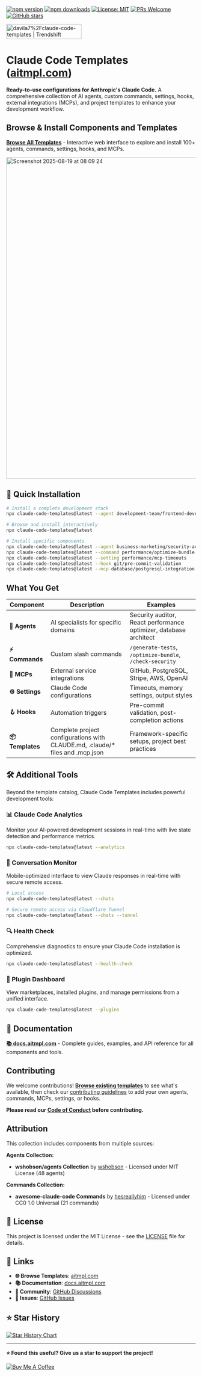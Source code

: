 [![npm version](https://img.shields.io/npm/v/claude-code-templates.svg)](https://www.npmjs.com/package/claude-code-templates)
[![npm downloads](https://img.shields.io/npm/dt/claude-code-templates.svg)](https://www.npmjs.com/package/claude-code-templates)
[![License: MIT](https://img.shields.io/badge/License-MIT-yellow.svg)](https://opensource.org/licenses/MIT)
[![PRs Welcome](https://img.shields.io/badge/PRs-welcome-brightgreen.svg)](CONTRIBUTING.md)
[![GitHub stars](https://img.shields.io/github/stars/davila7/claude-code-templates.svg?style=social&label=Star)](https://github.com/davila7/claude-code-templates)

<a href="https://trendshift.io/repositories/15113" target="_blank"><img src="https://trendshift.io/api/badge/repositories/15113" alt="davila7%2Fclaude-code-templates | Trendshift" style="width: 200px; height: 40px;" width="125" height="40"/></a>

# Claude Code Templates ([aitmpl.com](https://aitmpl.com))

**Ready-to-use configurations for Anthropic's Claude Code.** A comprehensive collection of AI agents, custom commands, settings, hooks, external integrations (MCPs), and project templates to enhance your development workflow.

## Browse & Install Components and Templates

**[Browse All Templates](https://aitmpl.com)** - Interactive web interface to explore and install 100+ agents, commands, settings, hooks, and MCPs.

<img width="1049" height="855" alt="Screenshot 2025-08-19 at 08 09 24" src="https://github.com/user-attachments/assets/e3617410-9b1c-4731-87b7-a3858800b737" />

## 🚀 Quick Installation

```bash
# Install a complete development stack
npx claude-code-templates@latest --agent development-team/frontend-developer --command testing/generate-tests --mcp development/github-integration

# Browse and install interactively
npx claude-code-templates@latest

# Install specific components
npx claude-code-templates@latest --agent business-marketing/security-auditor
npx claude-code-templates@latest --command performance/optimize-bundle
npx claude-code-templates@latest --setting performance/mcp-timeouts
npx claude-code-templates@latest --hook git/pre-commit-validation
npx claude-code-templates@latest --mcp database/postgresql-integration
```

## What You Get

| Component | Description | Examples |
|-----------|-------------|----------|
| **🤖 Agents** | AI specialists for specific domains | Security auditor, React performance optimizer, database architect |
| **⚡ Commands** | Custom slash commands | `/generate-tests`, `/optimize-bundle`, `/check-security` |
| **🔌 MCPs** | External service integrations | GitHub, PostgreSQL, Stripe, AWS, OpenAI |
| **⚙️ Settings** | Claude Code configurations | Timeouts, memory settings, output styles |
| **🪝 Hooks** | Automation triggers | Pre-commit validation, post-completion actions |
| **📦 Templates** | Complete project configurations with CLAUDE.md, .claude/* files and .mcp.json | Framework-specific setups, project best practices |

## 🛠️ Additional Tools

Beyond the template catalog, Claude Code Templates includes powerful development tools:

### 📊 Claude Code Analytics
Monitor your AI-powered development sessions in real-time with live state detection and performance metrics.

```bash
npx claude-code-templates@latest --analytics
```

### 💬 Conversation Monitor  
Mobile-optimized interface to view Claude responses in real-time with secure remote access.

```bash
# Local access
npx claude-code-templates@latest --chats

# Secure remote access via Cloudflare Tunnel
npx claude-code-templates@latest --chats --tunnel
```

### 🔍 Health Check
Comprehensive diagnostics to ensure your Claude Code installation is optimized.

```bash
npx claude-code-templates@latest --health-check
```

### 🔌 Plugin Dashboard
View marketplaces, installed plugins, and manage permissions from a unified interface.

```bash
npx claude-code-templates@latest --plugins
```

## 📖 Documentation

**[📚 docs.aitmpl.com](https://docs.aitmpl.com/)** - Complete guides, examples, and API reference for all components and tools.

## Contributing

We welcome contributions! **[Browse existing templates](https://aitmpl.com)** to see what's available, then check our [contributing guidelines](CONTRIBUTING.md) to add your own agents, commands, MCPs, settings, or hooks.

**Please read our [Code of Conduct](CODE_OF_CONDUCT.md) before contributing.**

## Attribution

This collection includes components from multiple sources:

**Agents Collection:**
- **wshobson/agents Collection** by [wshobson](https://github.com/wshobson/agents) - Licensed under MIT License (48 agents)

**Commands Collection:**
- **awesome-claude-code Commands** by [hesreallyhim](https://github.com/hesreallyhim/awesome-claude-code) - Licensed under CC0 1.0 Universal (21 commands)

## 📄 License

This project is licensed under the MIT License - see the [LICENSE](LICENSE) file for details.

## 🔗 Links

- **🌐 Browse Templates**: [aitmpl.com](https://aitmpl.com)
- **📚 Documentation**: [docs.aitmpl.com](https://docs.aitmpl.com)
- **💬 Community**: [GitHub Discussions](https://github.com/davila7/claude-code-templates/discussions)
- **🐛 Issues**: [GitHub Issues](https://github.com/davila7/claude-code-templates/issues)

## ⭐ Star History

<a href="https://star-history.com/#davila7/claude-code-templates&Date">
  <picture>
    <source media="(prefers-color-scheme: dark)" srcset="https://api.star-history.com/svg?repos=davila7/claude-code-templates&type=Date&theme=dark" />
    <source media="(prefers-color-scheme: light)" srcset="https://api.star-history.com/svg?repos=davila7/claude-code-templates&type=Date" />
    <img alt="Star History Chart" src="https://api.star-history.com/svg?repos=davila7/claude-code-templates&type=Date" />
  </picture>
</a>

---

**⭐ Found this useful? Give us a star to support the project!**

[![Buy Me A Coffee](https://img.buymeacoffee.com/button-api/?text=Buy%20me%20a%20coffee&slug=daniavila&button_colour=FFDD00&font_colour=000000&font_family=Cookie&outline_colour=000000&coffee_colour=ffffff)](https://buymeacoffee.com/daniavila)